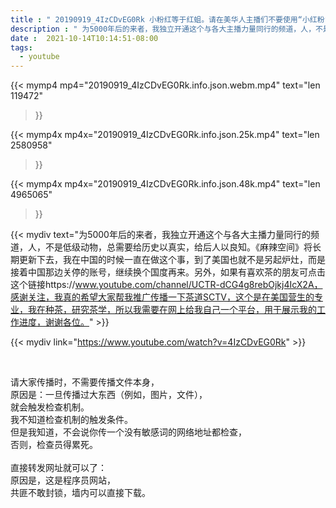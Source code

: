 ```yaml
---
title : " 20190919_4IzCDvEG0Rk 小粉红等于红蛆。请在美华人主播们不要使用“小红粉”或“小粉红”这样的标签，这个标签打击不了他们的这些蛆的蠕动臭气。直接给他们封扣“红蛆”、“红粉蛆”或“红黄蛆”标签最好。敖歌《麻辣空间》首播 "
description : " 为5000年后的来者，我独立开通这个与各大主播力量同行的频道，人，不是低级动物，总需要给历史以真实，给后人以良知。《麻辣空间》将长期更新下去，我在中国的时候一直在做这个事，到了美国也就不是另起炉灶，而是接着中国那边关停的账号，继续换个国度再来。另外，如果有喜欢茶的朋友可点击这个链接https://www.youtube.com/channel/UCTR-dCG4g8rebOjkj4IcX2A，感谢关注，我真的希望大家帮我推广传播一下茶道SCTV，这个是在美国营生的专业，我在种茶，研究茶学，所以我需要在网上给我自己一个平台，用于展示我的工作进度，谢谢各位。 "
date :  2021-10-14T10:14:51-08:00
tags:
  - youtube
---
```


{{< mymp4 mp4="20190919_4IzCDvEG0Rk.info.json.webm.mp4" 
text="len 119472"
>}}

{{< mymp4x  mp4x="20190919_4IzCDvEG0Rk.info.json.25k.mp4"
text="len 2580958"
>}}

{{< mymp4x  mp4x="20190919_4IzCDvEG0Rk.info.json.48k.mp4"
text="len 4965065"
>}}


{{< mydiv text="为5000年后的来者，我独立开通这个与各大主播力量同行的频道，人，不是低级动物，总需要给历史以真实，给后人以良知。《麻辣空间》将长期更新下去，我在中国的时候一直在做这个事，到了美国也就不是另起炉灶，而是接着中国那边关停的账号，继续换个国度再来。另外，如果有喜欢茶的朋友可点击这个链接https://www.youtube.com/channel/UCTR-dCG4g8rebOjkj4IcX2A，感谢关注，我真的希望大家帮我推广传播一下茶道SCTV，这个是在美国营生的专业，我在种茶，研究茶学，所以我需要在网上给我自己一个平台，用于展示我的工作进度，谢谢各位。" >}}
<br>

{{< mydiv link="https://www.youtube.com/watch?v=4IzCDvEG0Rk" >}}


<br>

请大家传播时，不需要传播文件本身，<br>
原因是：一旦传播过大东西（例如，图片，文件），<br>
就会触发检查机制。<br>
我不知道检查机制的触发条件。<br>
但是我知道，不会说你传一个没有敏感词的网络地址都检查，<br>
否则，检查员得累死。<br><br>
直接转发网址就可以了：<br>
原因是，这是程序员网站，<br>
共匪不敢封锁，墙内可以直接下载。


